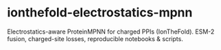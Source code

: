 # ionthefold-electrostatics-mpnn
Electrostatics-aware ProteinMPNN for charged PPIs (IonTheFold). ESM-2 fusion, charged-site losses, reproducible notebooks &amp; scripts.
